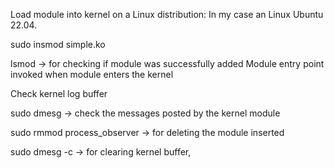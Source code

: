 Load module into kernel on a Linux distribution:
In my case an Linux Ubuntu 22.04.

sudo insmod simple.ko

lsmod -> for checking if module was successfully added
Module entry point invoked when module enters the kernel

Check kernel log buffer

sudo dmesg -> check the messages posted by the kernel module

sudo rmmod process_observer -> for deleting the module inserted

sudo dmesg -c -> for clearing kernel buffer,